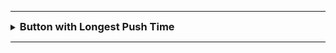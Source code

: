 
---

<details>
<summary><strong style="font-size:1.17em">Button with Longest Push Time</strong></summary>

https://leetcode.com/contest/weekly-contest-428/problems/button-with-longest-push-time/description/


```java
class Solution {
    public int buttonWithLongestTime(int[][] events) {

        if(events.length==1){
            return events[0][0];
        }

        // 순회하여 차이값 저장 
        int[] timeGap = new int[events.length];
        timeGap[0] = events[0][1];
        for(int i = 1; i < events.length; i++){
            timeGap[i] = events[i][1]-events[i-1][1];
        }

        // 뒤 부터 순회하며 가장 오랜걸린시간이 나오면 인덱스 업데이트
        int smallIndex = -1;
        int maxTimeGap = -1;
        for(int i = events.length -1; i>=0; i--){
            int idx = events[i][0];
            if(maxTimeGap == timeGap[i] && smallIndex > idx){
                smallIndex = idx;
            }else if(maxTimeGap < timeGap[i]){
                maxTimeGap = timeGap[i];
                smallIndex = idx;
            }
        }

        return smallIndex;
        
    }
    // 오름차순 시간
    // 버튼을 누르는데 가장 오랜 걸린 시간의 인덱스 반환
    // 동일한 차이 시간이면 가장 작은 인덱스 반환 
}

```

</details>

---

